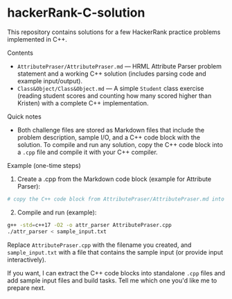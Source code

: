 # hackerRank-C-solution

This repository contains solutions for a few HackerRank practice problems implemented in C++.

Contents
 - `AttributePraser/AttributePraser.md` — HRML Attribute Parser problem statement and a working C++ solution (includes parsing code and example input/output).
 - `Class&Object/Class&Object.md` — A simple `Student` class exercise (reading student scores and counting how many scored higher than Kristen) with a complete C++ implementation.

Quick notes
- Both challenge files are stored as Markdown files that include the problem description, sample I/O, and a C++ code block with the solution. To compile and run any solution, copy the C++ code block into a `.cpp` file and compile it with your C++ compiler.

Example (one-time steps)
1. Create a .cpp from the Markdown code block (example for Attribute Parser):

```bash
# copy the C++ code block from AttributePraser/AttributePraser.md into AttributePraser.cpp
```

2. Compile and run (example):

```bash
g++ -std=c++17 -O2 -o attr_parser AttributePraser.cpp
./attr_parser < sample_input.txt
```

Replace `AttributePraser.cpp` with the filename you created, and `sample_input.txt` with a file that contains the sample input (or provide input interactively).

If you want, I can extract the C++ code blocks into standalone `.cpp` files and add sample input files and build tasks. Tell me which one you'd like me to prepare next.